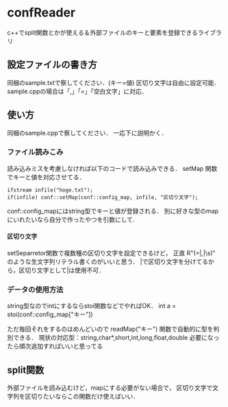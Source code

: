 # confReader
c++でsplit関数とかが使える＆外部ファイルのキーと要素を登録できるライブラリ

## 設定ファイルの書き方
同梱のsample.txtで察してください．(キー=値)
区切り文字は自由に設定可能．
sample.cppの場合は「,」「=」「空白文字」に対応．


## 使い方
同梱のsample.cppで察してください．
一応下に説明かく．

### ファイル読みこみ
読み込みミスを考慮しなければ以下のコードで読み込みできる．
setMap 関数でキーと値を対応させてる．
~~~
ifstream infile("hoge.txt");
if(infile) conf::setMap(conf::config_map, infile, "区切り文字");
~~~
conf::config_mapにはstring型でキーと値が登録される．
別に好きな型のmapにいれたいなら自分で作ったやつを引数にして.


#### 区切り文字
setSeparretor関数で複数種の区切り文字を設定できるけど，
正直 R"(=|,|\s)" のような生文字列リテラル書くのがいいと思う．
|で区切り文字を分けてるから，区切り文字として|は使用不可．

### データの使用方法
string型なのでintにするならstoi関数などでやればOK．
int a = stoi(conf::config_map["キー"])

ただ毎回それをするのはめんどいので readMap("キー") 関数で自動的に型を判別できる．
現状の対応型：string,char*,short,int,long,float,double
必要になったら順次追加すればいいと思ってる

## split関数
外部ファイルを読み込むけど，mapにする必要がない場合で，
区切り文字で文字列を区切りたいならこの関数だけ使えばいい．
